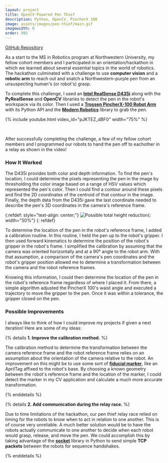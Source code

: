```yaml
---
layout: project
title: OpenCV-Powered Pen Thief
description: Python, OpenCV, PincherX 100
image: assets/images/pen-thief/main.gif
imagewidth: 0
order: 995
---
```


[GitHub Repository](https://github.com/ngmor/pen-challenge)

As a start to the MS in Robotics program at Northwestern University, my fellow cohort members and I participated in an orientation/hackathon in which we learned about several essential topics in the world of robotics. The hackathon culminated with a challenge to use **computer vision** and a **robotic arm** to reach out and snatch a Northwestern-purple pen from an unsuspecting human's (or robot's) grasp.

To complete this challenge, I used an [**Intel RealSense D435i**](https://www.intelrealsense.com/depth-camera-d435i/) along with the **PyRealSense** and **OpenCV** libraries to detect the pen in the robot's workspace via its color. Then I used a [**Trossen PincherX-100 Robot Arm**](https://www.trossenrobotics.com/docs/interbotix_xsarms/specifications/px100.html) with its Python API and the [**Modern Robotics**](https://github.com/NxRLab/ModernRobotics) library to grab the pen.


{% include youtube.html video_id="pJKTEZ_dBF0" width="75%" %}

<br>

After successfully completing the challenge, a few of my fellow cohort members and I programmed our robots to hand the pen off to eachother in a relay as shown in the video!

### How It Worked

The D435i provides both color and depth information. To find the pen's location, I could determine the pixels representing the pen in the image by thresholding the color image based on a range of HSV values which represented the pen's color. Then I could find a contour around these pixels and find the 2D coordinates of the centroid of that contour in the image. Finally, the depth data from the D435i gave the last coordinate needed to describe the pen's 3D coordinates in the camera's reference frame.

{:refdef: style="text-align: center;"}
![Possible total height reduction](/assets/images/pen-thief/pen-tracking.gif){: width="50%"}
{: refdef}

To determine the location of the pen in the robot's reference frame, I added a calibration routine. In this routine, I held the pen up to the robot's gripper. I then used forward kinematics to determine the position of the robot's gripper in the robot's frame. I simplified the calibration by assuming that the camera was oriented horizontally and at a 90° angle to the robot arm. With that assumption, a comparison of the camera's pen coordinates and the robot's gripper position allowed me to determine a transformation between the camera and the robot reference frames.

Knowing this information, I could then determine the location of the pen in the robot's reference frame regardless of where I placed it. From there, a simple algorithm adjusted the PincherX 100's waist angle and executed a trajectory to move the gripper to the pen. Once it was within a tolerance, the gripper closed on the pen.

### Possible Improvements
I always like to think of how I could improve my projects if given a next iteration! Here are some of my ideas:

{% details **1. Improve the calibration method.** %}

The calibration method to determine the transformation between the camera reference frame and the robot reference frame relies on an assumption about the orientation of the camera relative to the robot. An improvement on this might be to use some sort of **[fiducial marker](https://en.wikipedia.org/wiki/Fiducial_marker)**, like an AprilTag affixed to the robot's base. By choosing a known geometry between the robot's reference frame and the location of the marker, I could detect the marker in my CV application and calculate a much more accurate transformation.

{% enddetails %}

{% details **2. Add communication during the relay race.** %}

Due to time limitations of the hackathon, our pen thief relay race relied on timing for the robots to know when to act in relation to one another. This is of course very unreliable. A much better solution would be to have the robots actually communicate to one another to decide when each robot would grasp, release, and move the pen. We could accomplish this by taking advantage of the [**socket**](https://docs.python.org/3/library/socket.html) library in Python to send simple **TCP packets** between the robots for sequence handshakes.

{% enddetails %}